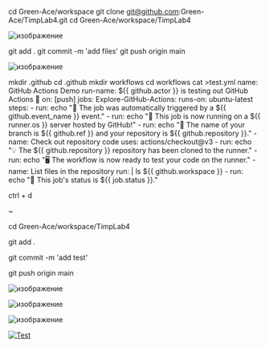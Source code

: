 

cd Green-Ace/workspace
git clone git@github.com:Green-Ace/TimpLab4.git
cd Green-Ace/workspace/TimpLab4



![изображение](https://user-images.githubusercontent.com/112771063/226584178-a46bebf7-cf1c-4e79-9a86-d9919598fd58.png)



git add .
git commit -m 'add files'
git push origin main

![изображение](https://user-images.githubusercontent.com/112771063/226585908-0e10d456-b764-47f2-a332-4b364fdedf3e.png)


mkdir .github
cd .github
mkdir workflows
cd workflows
cat >test.yml
name: GitHub Actions Demo
run-name: ${{ github.actor }} is testing out GitHub Actions 🚀
on: [push]
jobs:
  Explore-GitHub-Actions:
    runs-on: ubuntu-latest
    steps:
      - run: echo "🎉 The job was automatically triggered by a ${{ github.event_name }} event."
      - run: echo "🐧 This job is now running on a ${{ runner.os }} server hosted by GitHub!"
      - run: echo "🔎 The name of your branch is ${{ github.ref }} and your repository is ${{ github.repository }}."
      - name: Check out repository code
        uses: actions/checkout@v3
      - run: echo "💡 The ${{ github.repository }} repository has been cloned to the runner."
      - run: echo "🖥 The workflow is now ready to test your code on the runner."
      - name: List files in the repository
        run: |
          ls ${{ github.workspace }}
      - run: echo "🍏 This job's status is ${{ job.status }}."
      
ctrl + d 

~

cd Green-Ace/workspace/TimpLab4

git add .

git commit -m 'add test'

git push origin main 


![изображение](https://user-images.githubusercontent.com/112771063/226591554-69a1f3e1-4386-49d6-a278-9e127dc90358.png)








![изображение](https://user-images.githubusercontent.com/112771063/226591744-d6416d7d-0ddd-4f74-b5d9-bb8024c4bfde.png)












![изображение](https://user-images.githubusercontent.com/112771063/226591976-f166908c-5527-4c73-a6f3-ab75f9a17c2d.png)



[![Test](https://github.com/Green-Ace/TimpLab4/actions/workflows/test.yaml/badge.svg)](https://github.com/Green-Ace/TimpLab4/actions/workflows/test.yaml)


